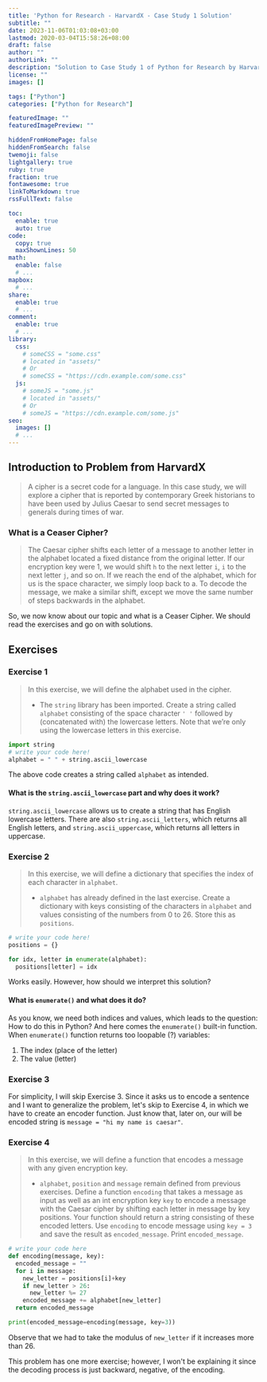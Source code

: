 ```yaml
---
title: 'Python for Research - HarvardX - Case Study 1 Solution'
subtitle: ""
date: 2023-11-06T01:03:08+03:00
lastmod: 2020-03-04T15:58:26+08:00
draft: false
author: ""
authorLink: ""
description: "Solution to Case Study 1 of Python for Research by HarvardX."
license: ""
images: []

tags: ["Python"]
categories: ["Python for Research"]

featuredImage: ""
featuredImagePreview: ""

hiddenFromHomePage: false
hiddenFromSearch: false
twemoji: false
lightgallery: true
ruby: true
fraction: true
fontawesome: true
linkToMarkdown: true
rssFullText: false

toc:
  enable: true
  auto: true
code:
  copy: true
  maxShownLines: 50
math:
  enable: false
  # ...
mapbox:
  # ...
share:
  enable: true
  # ...
comment:
  enable: true
  # ...
library:
  css:
    # someCSS = "some.css"
    # located in "assets/"
    # Or
    # someCSS = "https://cdn.example.com/some.css"
  js:
    # someJS = "some.js"
    # located in "assets/"
    # Or
    # someJS = "https://cdn.example.com/some.js"
seo:
  images: []
  # ...
---
```

<!--more-->

## Introduction to Problem from HarvardX

> A cipher is a secret code for a language. In this case study, we will explore a cipher that is reported by contemporary Greek historians to have been used by Julius Caesar to send secret messages to generals during times of war.

### What is a Ceaser Cipher?
> The Caesar cipher shifts each letter of a message to another letter in the alphabet located a fixed distance from the original letter. If our encryption key were 1, we would shift `h` to the next letter `i`, `i` to the next letter `j`, and so on. If we reach the end of the alphabet, which for us is the space character, we simply loop back to a. To decode the message, we make a similar shift, except we move the same number of steps backwards in the alphabet.

So, we now know about our topic and what is a Ceaser Cipher. We should read the exercises and go on with solutions.

## Exercises

### Exercise 1

> In this exercise, we will define the alphabet used in the cipher.
> * The `string` library has been imported. Create a string called `alphabet` consisting of the space character `' '` followed by (concatenated with) the lowercase letters. Note that we’re only using the lowercase letters in this exercise.

```python
import string
# write your code here!
alphabet = " " + string.ascii_lowercase
```

The above code creates a string called `alphabet` as intended. 

#### What is the `string.ascii_lowercase` part and why does it work?

`string.ascii_lowercase` allows us to create a string that has English lowercase letters. There are also `string.ascii_letters`, which returns all English letters, and `string.ascii_uppercase`, which returns all letters in uppercase.

### Exercise 2

> In this exercise, we will define a dictionary that specifies the index of each character in `alphabet`. 
> * `alphabet` has already defined in the last exercise. Create a dictionary with keys consisting of the characters in `alphabet` and values consisting of the numbers from 0 to 26. Store this as `positions`.

```python
# write your code here!
positions = {}

for idx, letter in enumerate(alphabet):
  positions[letter] = idx
```

Works easily. However, how should we interpret this solution?

#### What is `enumerate()` and what does it do?

As you know, we need both indices and values, which leads to the question: How to do this in Python? And here comes the `enumerate()` built-in function. When `enumerate()` function returns too loopable (?) variables:

1. The index (place of the letter)
2. The value (letter)

### Exercise 3

For simplicity, I will skip Exercise 3. Since it asks us to encode a sentence and I want to generalize the problem, let's skip to Exercise 4, in which we have to create an encoder function. Just know that, later on, our will be encoded string is `message = "hi my name is caesar"`.

### Exercise 4

> In this exercise, we will define a function that encodes a message with any given encryption key.
> * `alphabet`, `position` and `message` remain defined from previous exercises. Define a function `encoding` that takes a message as input as well as an int encryption key `key` to encode a message with the Caesar cipher by shifting each letter in message by key positions. Your function should return a string consisting of these encoded letters. Use `encoding` to encode message using `key = 3` and save the result as `encoded_message`. Print `encoded_message`.

```python
# write your code here
def encoding(message, key):
  encoded_message = ""
  for i in message:
    new_letter = positions[i]+key
    if new_letter > 26:
      new_letter %= 27
    encoded_message += alphabet[new_letter]
  return encoded_message

print(encoded_message=encoding(message, key=3))
```

Observe that we had to take the modulus of `new_letter` if it increases more than 26. 

This problem has one more exercise; however, I won't be explaining it since the decoding process is just backward, negative, of the encoding.
